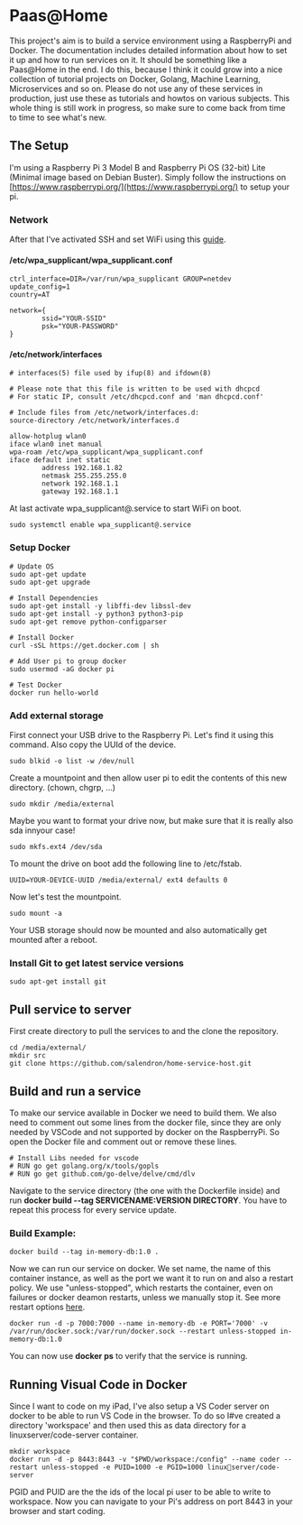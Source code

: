 # Paas@Home
This project's aim is to build a service environment using a RaspberryPi and Docker. The documentation includes detailed information about how to set it up and how to run services on it. It should be something like a Paas@Home in the end. I do this, because I think it could grow into a nice collection of tutorial projects on Docker, Golang, Machine Learning, Microservices and so on. Please do not use any of these services in production, just use these as tutorials and howtos on various subjects.
This whole thing is still work in progress, so make sure to come back from time to time to see what's new.

## The Setup
I'm using a Raspberry Pi 3 Model B and Raspberry Pi OS (32-bit) Lite (Minimal image based on Debian Buster). Simply follow the instructions on [https://www.raspberrypi.org/](https://www.raspberrypi.org/) to setup your pi. 

### Network
After that I've activated SSH and set WiFi using this [guide](https://www.raspberrypi.org/documentation/configuration/wireless/wireless-cli.md). 

#### /etc/wpa_supplicant/wpa_supplicant.conf
```
ctrl_interface=DIR=/var/run/wpa_supplicant GROUP=netdev
update_config=1
country=AT

network={
        ssid="YOUR-SSID"
        psk="YOUR-PASSWORD"
}
```
#### /etc/network/interfaces
```
# interfaces(5) file used by ifup(8) and ifdown(8)

# Please note that this file is written to be used with dhcpcd
# For static IP, consult /etc/dhcpcd.conf and 'man dhcpcd.conf'

# Include files from /etc/network/interfaces.d:
source-directory /etc/network/interfaces.d

allow-hotplug wlan0
iface wlan0 inet manual
wpa-roam /etc/wpa_supplicant/wpa_supplicant.conf
iface default inet static
        address 192.168.1.82
        netmask 255.255.255.0
        network 192.168.1.1
        gateway 192.168.1.1
```

At last activate wpa_supplicant@.service to start WiFi on boot.

```sudo systemctl enable wpa_supplicant@.service```

### Setup Docker
```
# Update OS
sudo apt-get update
sudo apt-get upgrade

# Install Dependencies
sudo apt-get install -y libffi-dev libssl-dev
sudo apt-get install -y python3 python3-pip
sudo apt-get remove python-configparser

# Install Docker
curl -sSL https://get.docker.com | sh

# Add User pi to group docker
sudo usermod -aG docker pi

# Test Docker
docker run hello-world
```

### Add external storage
First connect your USB drive to the Raspberry Pi.
Let's find it using this command. Also copy the UUId of the device.

```
sudo blkid -o list -w /dev/null
```
Create a mountpoint and then allow user pi to edit the contents of this new directory. (chown, chgrp, ...)
```
sudo mkdir /media/external
```
Maybe you want to format your drive now, but make sure that it is really also sda innyour case!
```
sudo mkfs.ext4 /dev/sda
```
To mount the drive on boot add the following line to /etc/fstab.
```
UUID=YOUR-DEVICE-UUID /media/external/ ext4 defaults 0
```
Now let's test the mountpoint.
```
sudo mount -a
```
Your USB storage should now be mounted and also automatically get mounted after a reboot.

### Install Git to get latest service versions
```
sudo apt-get install git
```

## Pull service to server
First create directory to pull the services to and the clone the repository.
```
cd /media/external/
mkdir src
git clone https://github.com/salendron/home-service-host.git
```

## Build and run a service
To make our service available in Docker we need to build them. We also need to comment out some lines from the docker file, since they are only needed by VSCode and not supported by docker on the RaspberryPi. So open the Docker file and comment out or remove these lines.
```
# Install Libs needed for vscode
# RUN go get golang.org/x/tools/gopls
# RUN go get github.com/go-delve/delve/cmd/dlv
```
Navigate to the service directory (the one with the Dockerfile inside) and run **docker build --tag SERVICENAME:VERSION DIRECTORY**.
You have to repeat this process for every service update.
### Build Example:
```
docker build --tag in-memory-db:1.0 .
```
Now we can run our service on docker. We set name, the name of this container instance, as well as the port we want it to run on and also a restart policy. We use "unless-stopped", which restarts the container, even on failures or docker deamon restarts, unless we manually stop it. See more restart options [here](https://docs.docker.com/config/containers/start-containers-automatically/).
```
docker run -d -p 7000:7000 --name in-memory-db -e PORT='7000' -v /var/run/docker.sock:/var/run/docker.sock --restart unless-stopped in-memory-db:1.0
```
You can now use **docker ps** to verify that the service is running.

## Running Visual Code in Docker
Since I want to code on my iPad, I've also setup a VS Coder server on docker to be able to run VS Code in the browser. To do so I#ve created a directory 'workspace' and then used this as data directory for a linuxserver/code-server container.
```
mkdir workspace
docker run -d -p 8443:8443 -v "$PWD/workspace:/config" --name coder --restart unless-stopped -e PUID=1000 -e PGID=1000 linuxserver/code-server
```
PGID and PUID are the the ids of the local pi user to be able to write to workspace. Now you can navigate to your Pi's address on port 8443 in your browser and start coding.